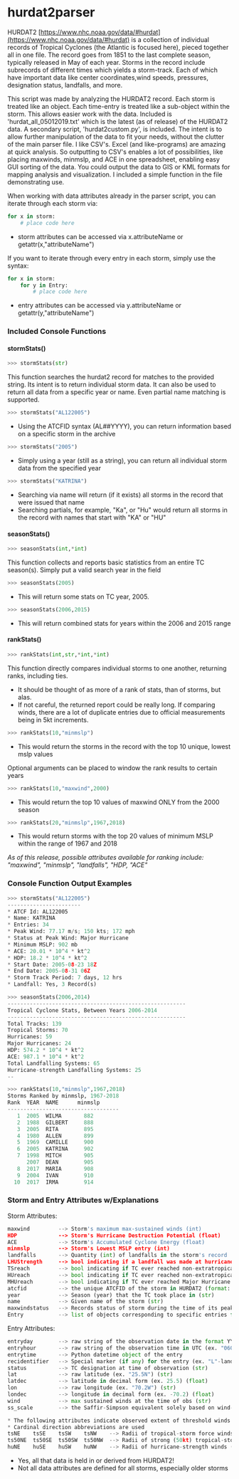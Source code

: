 # hurdat2parser

HURDAT2 [https://www.nhc.noaa.gov/data/#hurdat](https://www.nhc.noaa.gov/data/#hurdat) is a collection of individual records of Tropical Cyclones (the Atlantic is focused here), pieced together all in one file. The record goes from 1851 to the last complete season, typically released in May of each year. Storms in the record include subrecords of different times which yields a storm-track. Each of which have important data like center coordinates,wind speeds, pressures, designation status, landfalls, and more.

This script was made by analyzing the HURDAT2 record. Each storm is treated like an object. Each time-entry is treated like a sub-object within the storm. This allows easier work with the data. Included is 'hurdat_all_05012019.txt' which is the latest (as of release) of the HURDAT2 data. A secondary script, 'hurdat2custom.py', is included. The intent is to allow further manipulation of the data to fit your needs, without the clutter of the main parser file. I like CSV's. Excel (and like-programs) are amazing at quick analysis. So outputting to CSV's enables a lot of possibilities, like placing maxwinds, minmslp, and ACE in one spreadsheet, enabling easy GUI sorting of the data. You could output the data to GIS or KML formats for mapping analysis and visualization. I included a simple function in the file demonstrating use.

When working with data attributes already in the parser script, you can iterate through each storm via:
```python
for x in storm:
	# place code here
```
- storm attributes can be accessed via x.attributeName or getattr(x,"attributeName")

If you want to iterate through every entry in each storm, simply use the syntax:
```python
for x in storm:
	for y in Entry:
		# place code here
```
- entry attributes can be accessed via y.attributeName or getattr(y,"attributeName")

### Included Console Functions
#### stormStats()
```python
>>> stormStats(str)
```
This function searches the hurdat2 record for matches to the provided string. Its intent is to return individual storm data. It can also be used to return all data from a specific year or name. Even partial name matching is supported.

```python
>>> stormStats("AL122005")
```
- Using the ATCFID syntax (AL##YYYY), you can return information based on a specific storm in the archive

```python
>>> stormStats("2005")
```
- Simply using a year (still as a string), you can return all individual storm data from the specified year

```python
>>> stormStats("KATRINA")
```
- Searching via name will return (if it exists) all storms in the record that were issued that name
- Searching partials, for example, "Ka", or "Hu" would return all storms in the record with names that start with "KA" or "HU"

#### seasonStats()
```python
>>> seasonStats(int,*int)
```
This function collects and reports basic statistics from an entire TC season(s). Simply put a valid search year in the field

```python
>>> seasonStats(2005)
```
- This will return some stats on TC year, 2005.
```python
>>> seasonStats(2006,2015)
```
- This will return combined stats for years within the 2006 and 2015 range

#### rankStats()
```python
>>> rankStats(int,str,*int,*int)
```
This function directly compares individual storms to one another, returning ranks, including ties.
- It should be thought of as more of a rank of stats, than of storms, but alas.
- If not careful, the returned report could be really long. If comparing winds, there are a lot of duplicate entries due to official measurements being in 5kt increments.
```python
>>> rankStats(10,"minmslp")
```
- This would return the storms in the record with the top 10 unique, lowest mslp values

Optional arguments can be placed to window the rank results to certain years
```python
>>> rankStats(10,"maxwind",2000)
```
- This would return the top 10 values of maxwind ONLY from the 2000 season


```python
>>> rankStats(20,"minmslp",1967,2018)
```
- This would return storms with the top 20 values of minimum MSLP within the range of 1967 and 2018

*As of this release, possible attributes available for ranking include: "maxwind", "minmslp", "landfalls", "HDP, "ACE"*

### Console Function Output Examples

```python
>>> stormStats("AL122005")
-----------------------
* ATCF Id: AL122005
* Name: KATRINA
* Entries: 34
* Peak Wind: 77.17 m/s; 150 kts; 172 mph
* Status at Peak Wind: Major Hurricane
* Minimum MSLP: 902 mb
* ACE: 20.01 * 10^4 * kt^2
* HDP: 18.2 * 10^4 * kt^2
* Start Date: 2005-08-23 18Z
* End Date: 2005-08-31 06Z
* Storm Track Period: 7 days, 12 hrs
* Landfall: Yes, 3 Record(s)
```

```python
>>> seasonStats(2006,2014)
--------------------------------------------------------
Tropical Cyclone Stats, Between Years 2006-2014
--------------------------------------------------------
Total Tracks: 139
Tropical Storms: 70
Hurricanes: 59
Major Hurricanes: 24
HDP: 574.2 * 10^4 * kt^2
ACE: 987.1 * 10^4 * kt^2
Total Landfalling Systems: 65
Hurricane-strength Landfalling Systems: 25
--
```

```python
>>> rankStats(10,"minmslp",1967,2018)
Storms Ranked by minmslp, 1967-2018
Rank  YEAR  NAME      minmslp
-----------------------------------
   1  2005  WILMA       882
   2  1988  GILBERT     888
   3  2005  RITA        895
   4  1980  ALLEN       899
   5  1969  CAMILLE     900
   6  2005  KATRINA     902
   7  1998  MITCH       905
      2007  DEAN        905
   8  2017  MARIA       908
   9  2004  IVAN        910
  10  2017  IRMA        914
```

### Storm and Entry Attributes w/Explanations
Storm Attributes:
```python
maxwind			--> Storm's maximum max-sustained winds (int)
HDP 			--> Storm's Hurricane Destruction Potential (float)
ACE				--> Storm's Accumulated Cyclone Energy (float)
minmslp 		--> Storm's Lowest MSLP entry (int)
landfalls 		--> Quantity (int) of landfalls in the storm's record
LHUStrength		--> bool indicating if a landfall was made at hurricane-strength
TSreach 		--> bool indicating if TC ever reached non-extratropical Tropical Storm Status; includes Subtropical designation
HUreach 		--> bool indicating if TC ever reached non-extratropical Hurricane Status
MHUreach 		--> bool indicating if TC ever reached Major Hurricane Status
atcfid 			--> the unique ATCFID of the storm in HURDAT2 (format: "AL##YYYY") (str)
year 			--> Season (year) that the TC took place in (str)
name 			--> Given name of the storm (str)
maxwindstatus	--> Records status of storm during the time of its peak winds (str)
Entry 			--> list of objects corresponding to specific entries for the storm
```

Entry Attributes:
```python
entryday 		--> raw string of the observation date in the format YYYYMMDD (str)
entryhour 		--> raw string of the observation time in UTC (ex. "0600") (str)
entrytime 		--> Python datetime object of the entry
recidentifier 	--> Special marker (if any) for the entry (ex. "L"-landfall) (str)
status			--> TC designation at time of observation (str)
lat 			--> raw latitude (ex. "25.5N") (str)
latdec 			--> latitude in decimal form (ex. 25.5) (float)
lon 			--> raw longitude (ex. "70.2W") (str)
londec 			--> longitude in decimal form (ex. -70.2) (float)
wind 			--> max sustained winds at the time of obs (str)
ss_scale 		--> the Saffir-Simpson equivalent solely based on wind-speed (str)

* The following attributes indicate observed extent of threshold winds at entrytime
* Cardinal direction abbreviations are used
tsNE	tsSE	tsSW	tsNW 	--> Radii of tropical-storm force winds (str)
ts50NE	ts50SE	ts50SW	ts50NW	--> Radii of strong (50kt) tropical-storm force winds (str)
huNE	huSE	huSW	huNW	--> Radii of hurricane-strength winds (str)
```
- Yes, all that data is held in or derived from HURDAT2!
- Not all data attributes are defined for all storms, especially older storms









